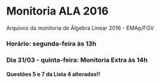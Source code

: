 # Monitoria ALA 2016
Arquivos da monitoria de Álgebra Linear 2016 - EMAp/FGV

### Horário: segunda-feira às 13h

### Dia 31/03 - quinta-feira: Monitoria Extra às 14h

#### Questões 5 e 7 da Lista 4 alteradas!!

